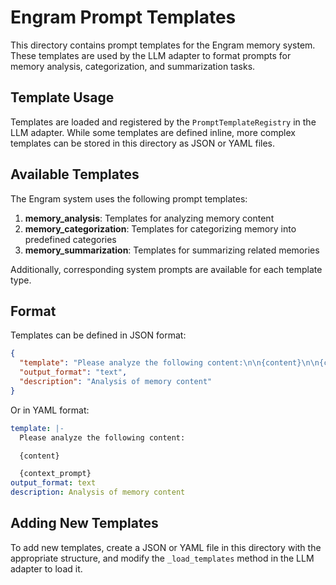 # Engram Prompt Templates

This directory contains prompt templates for the Engram memory system. These templates are used by the LLM adapter to format prompts for memory analysis, categorization, and summarization tasks.

## Template Usage

Templates are loaded and registered by the `PromptTemplateRegistry` in the LLM adapter. While some templates are defined inline, more complex templates can be stored in this directory as JSON or YAML files.

## Available Templates

The Engram system uses the following prompt templates:

1. **memory_analysis**: Templates for analyzing memory content
2. **memory_categorization**: Templates for categorizing memory into predefined categories 
3. **memory_summarization**: Templates for summarizing related memories

Additionally, corresponding system prompts are available for each template type.

## Format

Templates can be defined in JSON format:

```json
{
  "template": "Please analyze the following content:\n\n{content}\n\n{context_prompt}",
  "output_format": "text",
  "description": "Analysis of memory content"
}
```

Or in YAML format:

```yaml
template: |-
  Please analyze the following content:

  {content}

  {context_prompt}
output_format: text
description: Analysis of memory content
```

## Adding New Templates

To add new templates, create a JSON or YAML file in this directory with the appropriate structure, and modify the `_load_templates` method in the LLM adapter to load it.